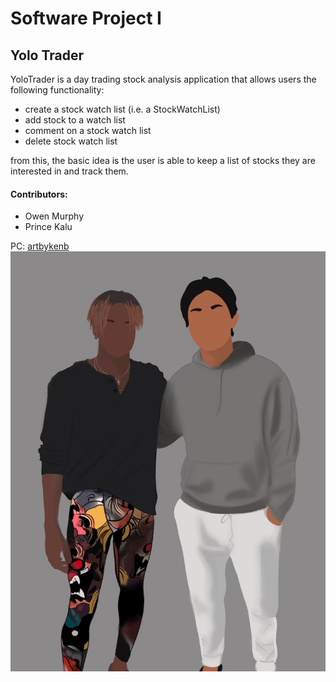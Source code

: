 # Software Project I 

## Yolo Trader
YoloTrader is a day trading stock analysis application
that allows users the following functionality:
- create a stock watch list (i.e. a StockWatchList)
- add stock to a watch list
- comment on a stock watch list
- delete stock watch list

from this, the basic idea is the user is able to keep a list of
stocks they are interested in and track them.

#### Contributors:
- Owen Murphy
- Prince Kalu

PC: [artbykenb](https://www.instagram.com/artbykenb/?igshid=x6h2dqgrhdwc)
![](Images/owen_and_prince.jpeg)
